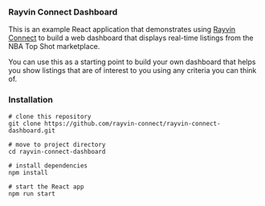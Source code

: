### Rayvin Connect Dashboard

This is an example React application that demonstrates using [Rayvin Connect](https://github.com/rayvin-connect/rayvin-connect) to build a web dashboard that displays real-time listings from the NBA Top Shot marketplace.

You can use this as a starting point to build your own dashboard that helps you show listings that are of interest to you using any criteria you can think of.

### Installation

```shell
# clone this repository
git clone https://github.com/rayvin-connect/rayvin-connect-dashboard.git

# move to project directory
cd rayvin-connect-dashboard

# install dependencies
npm install

# start the React app
npm run start
```
